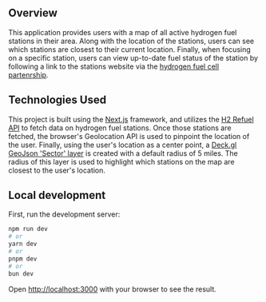 ## Overview

This application provides users with a map of all active hydrogen fuel stations in their area. Along with the location of the stations, users can see which stations are closest to their current location. Finally, when focusing on a specific station, users can view up-to-date fuel status of the station by following a link to the stations website via the [hydrogen fuel cell partenrship](https://cafcp.org/stationmap).

## Technologies Used

This project is built using the [Next.js](https://nextjs.org/) framework, and utilizes the [H2 Refuel API](https://developer.hydrogenplatform.com/docs/h2-refuel-api-v1-0) to fetch data on hydrogen fuel stations. Once those stations are fetched, the browser's Geolocation API is used to pinpoint the location of the user. Finally, using the user's location as a center point, a [Deck.gl GeoJson 'Sector' layer](https://deck.gl/docs/api-reference/layers/geojson-layer) is created with a default radius of 5 miles. The radius of this layer is used to highlight which stations on the map are closest to the user's location.

## Local development

First, run the development server:

```bash
npm run dev
# or
yarn dev
# or
pnpm dev
# or
bun dev
```

Open [http://localhost:3000](http://localhost:3000) with your browser to see the result.
